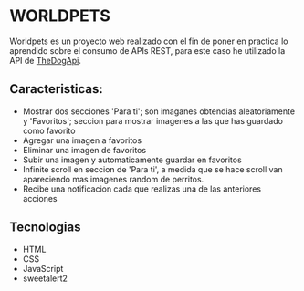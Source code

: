 # WORLDPETS 
Worldpets es un proyecto web realizado con el fin de poner en practica lo aprendido sobre el consumo de APIs REST, para este caso he utilizado la API de [TheDogApi](https://www.thedogapi.com/).

## Caracteristicas:
- Mostrar dos secciones 'Para ti'; son imaganes obtendias aleatoriamente y 'Favoritos'; seccion para mostrar imagenes a las que has guardado como favorito
- Agregar una imagen a favoritos
- Eliminar una imagen de favoritos
- Subir una imagen y automaticamente guardar en favoritos
- Infinite scroll en seccion de 'Para ti', a medida que se hace scroll van apareciendo mas imagenes random de perritos.
- Recibe una notificacion cada que realizas una de las anteriores acciones

## Tecnologias
- HTML
- CSS
- JavaScript
- sweetalert2